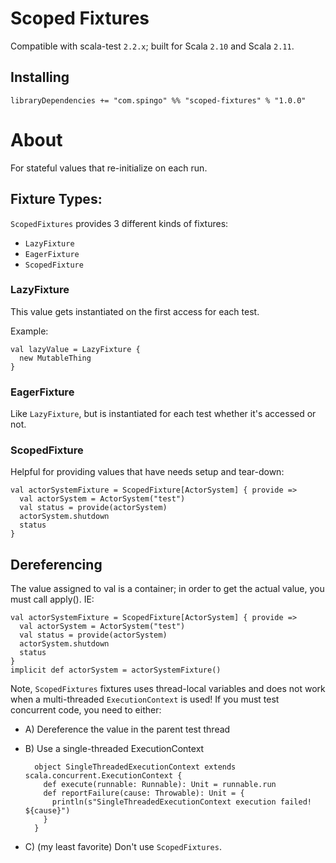 # Scoped Fixtures

Compatible with scala-test `2.2.x`; built for Scala `2.10` and Scala `2.11`.

## Installing

    libraryDependencies += "com.spingo" %% "scoped-fixtures" % "1.0.0"

# About


For stateful values that re-initialize on each run.

## Fixture Types:

`ScopedFixtures` provides 3 different kinds of fixtures:

- `LazyFixture`
- `EagerFixture`
- `ScopedFixture`

### LazyFixture

This value gets instantiated on the first access for each test.

Example:

    val lazyValue = LazyFixture {
      new MutableThing
    }

### EagerFixture

Like `LazyFixture`, but is instantiated for each test whether it's accessed or not.

### ScopedFixture

Helpful for providing values that have needs setup and tear-down:

    val actorSystemFixture = ScopedFixture[ActorSystem] { provide =>
      val actorSystem = ActorSystem("test")
      val status = provide(actorSystem)
      actorSystem.shutdown
      status
    }

## Dereferencing

The value assigned to val is a container; in order to get the actual value, you must call apply(). IE:

    val actorSystemFixture = ScopedFixture[ActorSystem] { provide =>
      val actorSystem = ActorSystem("test")
      val status = provide(actorSystem)
      actorSystem.shutdown
      status
    }
    implicit def actorSystem = actorSystemFixture()

Note, `ScopedFixtures` fixtures uses thread-local variables and does not work when a multi-threaded `ExecutionContext` is used! If you must test concurrent code, you need to either:

- A) Dereference the value in the parent test thread

- B) Use a single-threaded ExecutionContext

        object SingleThreadedExecutionContext extends scala.concurrent.ExecutionContext {
          def execute(runnable: Runnable): Unit = runnable.run
          def reportFailure(cause: Throwable): Unit = {
            println(s"SingleThreadedExecutionContext execution failed! ${cause}")
          }
        }

- C) (my least favorite) Don't use `ScopedFixtures`.
